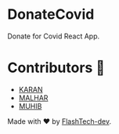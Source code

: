 # DonateCovid 
 Donate for Covid React App.

# Contributors :construction_worker:

* [KARAN](https://github.com/FlashTech-dev)
* [MALHAR](https://github.com/Malhar37)
* [MUHIB](https://github.com/Muhib007dev)

Made with :heart: by [FlashTech-dev](https://github.com/FlashTech-dev).
